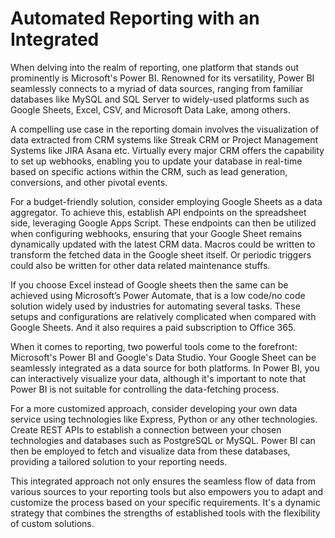 # Automated Reporting with an Integrated 

When delving into the realm of reporting, one platform that stands out prominently is Microsoft's Power BI. Renowned for its versatility, Power BI seamlessly connects to a myriad of data sources, ranging from familiar databases like MySQL and SQL Server to widely-used platforms such as Google Sheets, Excel, CSV, and Microsoft Data Lake, among others.

A compelling use case in the reporting domain involves the visualization of data extracted from CRM systems like Streak CRM or Project Management Systems like JIRA Asana etc. Virtually every major CRM offers the capability to set up webhooks, enabling you to update your database in real-time based on specific actions within the CRM, such as lead generation, conversions, and other pivotal events.

For a budget-friendly solution, consider employing Google Sheets as a data aggregator. To achieve this, establish API endpoints on the spreadsheet side, leveraging Google Apps Script. These endpoints can then be utilized when configuring webhooks, ensuring that your Google Sheet remains dynamically updated with the latest CRM data. Macros could be written to transform the fetched data in the Google sheet itself. Or periodic triggers could also be written for other data related maintenance stuffs.

If you choose Excel instead of Google sheets then the same can be achieved using Microsoft’s Power Automate, that is a low code/no code solution widely used by industries for automating several tasks. These setups and configurations are relatively complicated when compared with Google Sheets. And it also requires a paid subscription to Office 365.

When it comes to reporting, two powerful tools come to the forefront: Microsoft's Power BI and Google's Data Studio. Your Google Sheet can be seamlessly integrated as a data source for both platforms. In Power BI, you can interactively visualize your data, although it's important to note that Power BI is not suitable for controlling the data-fetching process.

For a more customized approach, consider developing your own data service using technologies like Express, Python or any other technologies. Create REST APIs to establish a connection between your chosen technologies and databases such as PostgreSQL or MySQL. Power BI can then be employed to fetch and visualize data from these databases, providing a tailored solution to your reporting needs.

This integrated approach not only ensures the seamless flow of data from various sources to your reporting tools but also empowers you to adapt and customize the process based on your specific requirements. It's a dynamic strategy that combines the strengths of established tools with the flexibility of custom solutions.

